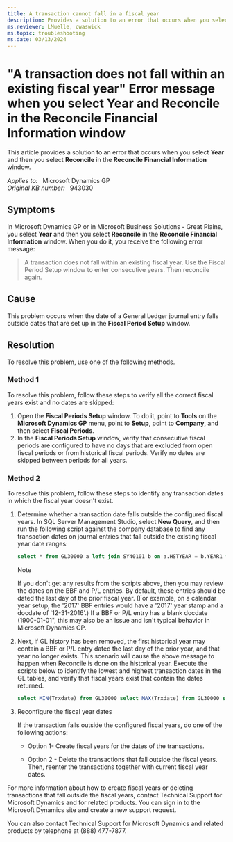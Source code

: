 ```yaml
---
title: A transaction cannot fall in a fiscal year
description: Provides a solution to an error that occurs when you select Year and Reconcile in the Reconcile Financial Information window.
ms.reviewer: LMuelle, cwaswick
ms.topic: troubleshooting
ms.date: 03/13/2024
---
```

# "A transaction does not fall within an existing fiscal year" Error message when you select Year and Reconcile in the Reconcile Financial Information window

This article provides a solution to an error that occurs when you select **Year** and then you select **Reconcile** in the **Reconcile Financial Information** window.

_Applies to:_ &nbsp; Microsoft Dynamics GP  
_Original KB number:_ &nbsp; 943030

## Symptoms

In Microsoft Dynamics GP or in Microsoft Business Solutions - Great Plains, you select **Year** and then you select **Reconcile** in the **Reconcile Financial Information** window. When you do it, you receive the following error message:

> A transaction does not fall within an existing fiscal year. Use the Fiscal Period Setup window to enter consecutive years. Then reconcile again.

## Cause

This problem occurs when the date of a General Ledger journal entry falls outside dates that are set up in the **Fiscal Period Setup** window.

## Resolution

To resolve this problem, use one of the following methods.

### Method 1

To resolve this problem, follow these steps to verify all the correct fiscal years exist and no dates are skipped:

1. Open the **Fiscal Periods Setup** window. To do it, point to **Tools** on the **Microsoft Dynamics GP** menu, point to **Setup**, point to **Company**, and then select **Fiscal Periods**.
2. In the **Fiscal Periods Setup** window, verify that consecutive fiscal periods are configured to have no days that are excluded from open fiscal periods or from historical fiscal periods. Verify no dates are skipped between periods for all years.

### Method 2

To resolve this problem, follow these steps to identify any transaction dates in which the fiscal year doesn't exist.

1. Determine whether a transaction date falls outside the configured fiscal years. In SQL Server Management Studio, select **New Query**, and then run the following script against the company database to find any transaction dates on journal entries that fall outside the existing fiscal year date ranges:

    ```sql
    select * from GL30000 a left join SY40101 b on a.HSTYEAR = b.YEAR1 where a.TRXDATE not between b.FSTFSCDY and b.LSTFSCDY and a.SOURCDOC not in ('BBF','P/L') select * from GL20000 a left join SY40101 b on a.OPENYEAR = b.YEAR1 where a.TRXDATE not between b.FSTFSCDY and b.LSTFSCDY and a.SOURCDOC not in ('BBF','P/L')
    ```

    > [!NOTE]
    > If you don't get any results from the scripts above, then you may review the dates on the BBF and P/L entries.  By default, these entries should be dated the last day of the prior fiscal year. (For example, on a calendar year setup, the '2017' BBF entries would have a '2017' year stamp and a docdate of '12-31-2016'.) If a BBF or P/L entry has a blank docdate (1900-01-01", this may also be an issue and isn't typical behavior in Microsoft Dynamics GP.

1. Next, if GL history has been removed, the first historical year may contain a BBF or P/L entry dated the last day of the prior year, and that year no longer exists. This scenario will cause the above message to happen when Reconcile is done on the historical year. Execute the scripts below to identify the lowest and highest transaction dates in the GL tables, and verify that fiscal years exist that contain the dates returned.

    ```sql
    select MIN(Trxdate) from GL30000 select MAX(Trxdate) from GL30000 select MIN(Trxdate) from GL20000 select MAX(Trxdate) from GL20000
    ```

1. Reconfigure the fiscal year dates

    If the transaction falls outside the configured fiscal years, do one of the following actions:

    - Option 1- Create fiscal years for the dates of the transactions.

    - Option 2 - Delete the transactions that fall outside the fiscal years. Then, reenter the transactions together with current fiscal year dates.

For more information about how to create fiscal years or deleting transactions that fall outside the fiscal years, contact Technical Support for Microsoft Dynamics and for related products. You can sign in to the Microsoft Dynamics site and create a new support request.

You can also contact Technical Support for Microsoft Dynamics and related products by telephone at (888) 477-7877.
